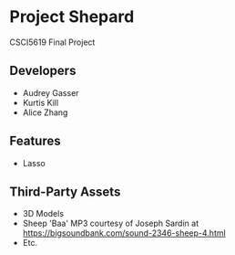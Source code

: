 
# Project Shepard

CSCI5619 Final Project




## Developers

- Audrey Gasser
- Kurtis Kill
- Alice Zhang


## Features

- Lasso


## Third-Party Assets

- 3D Models
- Sheep 'Baa' MP3 courtesy of Joseph Sardin at https://bigsoundbank.com/sound-2346-sheep-4.html
- Etc.
